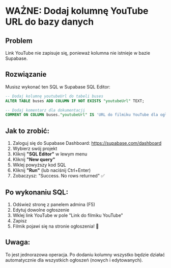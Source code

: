 # WAŻNE: Dodaj kolumnę YouTube URL do bazy danych

## Problem
Link YouTube nie zapisuje się, ponieważ kolumna nie istnieje w bazie Supabase.

## Rozwiązanie
Musisz wykonać ten SQL w Supabase SQL Editor:

```sql
-- Dodaj kolumnę youtubeUrl do tabeli buses
ALTER TABLE buses ADD COLUMN IF NOT EXISTS "youtubeUrl" TEXT;

-- Dodaj komentarz dla dokumentacji
COMMENT ON COLUMN buses."youtubeUrl" IS 'URL do filmiku YouTube dla ogłoszenia';
```

## Jak to zrobić:

1. Zaloguj się do Supabase Dashboard: https://supabase.com/dashboard
2. Wybierz swój projekt
3. Kliknij **"SQL Editor"** w lewym menu
4. Kliknij **"New query"**
5. Wklej powyższy kod SQL
6. Kliknij **"Run"** (lub naciśnij Ctrl+Enter)
7. Zobaczysz: "Success. No rows returned" ✅

## Po wykonaniu SQL:

1. Odśwież stronę z panelem admina (F5)
2. Edytuj dowolne ogłoszenie
3. Wklej link YouTube w pole "Link do filmiku YouTube"
4. Zapisz
5. Filmik pojawi się na stronie ogłoszenia! 🎥

## Uwaga:
To jest jednorazowa operacja. Po dodaniu kolumny wszystko będzie działać automatycznie dla wszystkich ogłoszeń (nowych i edytowanych).
